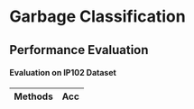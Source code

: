# Garbage Classification

## Performance Evaluation
#### Evaluation on IP102 Dataset
| Methods | Acc |
| :---: | :---: |